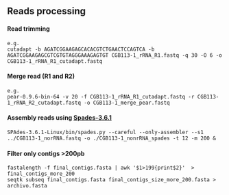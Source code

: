 ## Reads processing
#### Read trimming

```
e.g.
cutadapt -b AGATCGGAAGAGCACACGTCTGAACTCCAGTCA -b AGATCGGAAGAGCGTCGTGTAGGGAAAGAGTGT CGB113-1_rRNA_R1.fastq -q 30 -O 6 -o CGB113-1_rRNA_R1_cutadapt.fastq

```
#### Merge read (R1 and R2)

```
e.g.
pear-0.9.6-bin-64 -v 20 -f CGB113-1_rRNA_R1_cutadapt.fastq -r CGB113-1_rRNA_R2_cutadapt.fastq -o CGB113-1_merge_pear.fastq
```

#### Assembly reads using [Spades-3.6.1](https://cab.spbu.ru/software/spades/)
```
SPAdes-3.6.1-Linux/bin/spades.py --careful --only-assembler --s1 ../CGB113-1_norRNA.fastq -o ./CGB113-1_nonrRNA_spades -t 12 -m 200 &

```
#### Filter only contigs >200pb

```
fastalength -f final_contigs.fasta | awk '$1>199{print$2}'  > final_contigs_more_200
seqtk subseq final_contigs.fasta final_contigs_size_more_200.fasta > archivo.fasta

```
